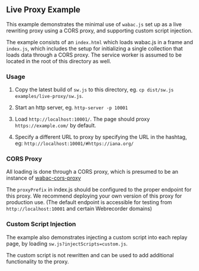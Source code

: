 ## Live Proxy Example

This example demonstrates the minimal use of `wabac.js` set up as a live rewriting proxy using a CORS proxy, and supporting
custom script injection.

The example consists of an `index.html` which loads wabac.js in a frame and `index.js`, which includes the setup
for initializing a single collection that loads data through a CORS proxy. The service worker is assumed to be located in the root of this directory
as well.

### Usage

1. Copy the latest build of `sw.js` to this directory, eg. `cp dist/sw.js examples/live-proxy/sw.js`.

2. Start an http server, eg. `http-server -p 10001`

3. Load `http://localhost:10001/`. The page should proxy `https://example.com/` by default.

4. Specify a different URL to proxy by specifying the URL in the hashtag, eg: `http://localhost:10001/#https://iana.org/`

### CORS Proxy

All loading is done through a CORS proxy, which is presumed to be an instance of [wabac-cors-proxy](https://github.com/webrecorder/wabac-cors-proxy)

The `proxyPrefix` in index.js should be configured to the proper endpoint for this proxy. We recommend deploying your own version of this proxy for production use. (The default endpoint is accessible for testing from `http://localhost:10001` and certain Webrecorder domains)

### Custom Script Injection

The example also demonstrates injecting a custom script into each replay page, by loading `sw.js?injectScripts=custom.js`.

The custom script is not rewritten and can be used to add additional functionality to the proxy.
